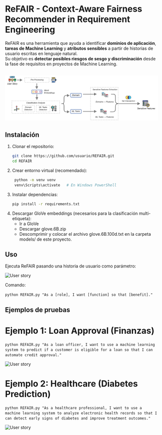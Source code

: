 # ReFAIR - Context-Aware Fairness Recommender in Requirement Engineering  

ReFAIR es una herramienta que ayuda a identificar **dominios de aplicación**, **tareas de Machine Learning** y **atributos sensibles** a partir de historias de usuario escritas en lenguaje natural.  
Su objetivo es **detectar posibles riesgos de sesgo y discriminación** desde la fase de requisitos en proyectos de Machine Learning.  

![Pipeline](docs/approach.png)
---

## Instalación  

1. Clonar el repositorio:  
   ```bash
   git clone https://github.com/usuario/REFAIR.git
   cd REFAIR

2. Crear entorno virtual (recomendado):
    ```bash
     python -m venv venv
     venv\Scripts\activate   # En Windows PowerShell

3. Instalar dependencias:
     ```bash
     pip install -r requirements.txt
     
4. Descargar GloVe embeddings (necesarios para la clasificación multi-etiqueta):
   - Ir a GloVe
   - Descargar glove.6B.zip
   - Descomprimir y colocar el archivo glove.6B.100d.txt en la carpeta models/ de este proyecto.

## Uso
Ejecuta ReFAIR pasando una historia de usuario como parámetro:

![User story](docs/story_analysis.png)

Comando:

`python REFAIR.py "As a [role], I want [function] so that [benefit]."`

## Ejemplos de pruebas
# Ejemplo 1: Loan Approval (Finanzas)

`python REFAIR.py "As a loan officer, I want to use a machine learning system to predict if a customer is eligible for a loan so that I can automate credit approval."`

![User story](docs/execution_1.png)
# Ejemplo 2: Healthcare (Diabetes Prediction)

`python REFAIR.py "As a healthcare professional, I want to use a machine learning system to analyze electronic health records so that I can detect early signs of diabetes and improve treatment outcomes."`

![User story](docs/execution_2.png)
